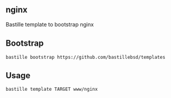 ## nginx
Bastille template to bootstrap nginx

## Bootstrap
```shell
bastille bootstrap https://github.com/bastillebsd/templates
```

## Usage
```shell
bastille template TARGET www/nginx

```
